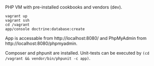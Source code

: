 PHP VM with pre-installed cookbooks and vendors (dev).

    vagrant up
    vagrant ssh
    cd /vagrant
    app/console doctrine:database:create

App is accessable from http://localhost:8080/ and PhpMyAdmin from http://localhost:8080/phpmyadmin.

Composer and phpunit are installed. Unit-tests can be executed by `(cd /vagrant && vendor/bin/phpunit -c app)`.
